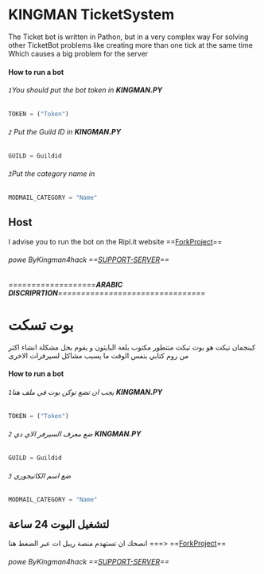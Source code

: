 # KINGMAN TicketSystem
The Ticket bot is written in Pathon, but in a very complex way
For solving other TicketBot problems like creating more than one tick at the same time
Which causes a big problem for the server
#### How to run a bot
###### `1`You should put the bot token in **KINGMAN.PY**
```py
TOKEN = ("Token")
```
###### `2` Put the Guild ID in  **KINGMAN.PY**
```py
GUILD = Guildid
```
###### `3`Put the category name in
```py
MODMAIL_CATEGORY = "Name"
```
## Host
I advise you to run the bot on the Ripl.it website ==[ForkProject]( https://repl.it/github/KINGMAN1996/kingman-ticket-bot )==
###### powe ByKingman4hack ==[SUPPORT-SERVER]( https://discord.gg/gKA3Aenm )==
###### ===================**ARABIC DISCRIPRTION**================================
# بوت تسكت 
كينجمان تيكت هو بوت تيكت متتطور مكتوب بلغة البايثون و يقوم بحل مشكلة 
انشاء اكثر من روم كتابي بنفس الوقت
ما يسبب مشاكل لسيرفرات الاخرى
#### How to run a bot
###### `1`يجب ان تضع توكن بوت في ملف هنا **KINGMAN.PY**
```py
TOKEN = ("Token")
```
###### `2` ضع معرف السيرفر الاي دي  **KINGMAN.PY**
```py
GUILD = Guildid
```
###### `3` ضع اسم الكاتيجوري 
```py
MODMAIL_CATEGORY = "Name"
```
## لتشغيل البوت 24 ساعة
انصحك ان تستهدم منصة ريبل ات عبر الضغط هنا ===> ==[ForkProject]( https://repl.it/github/KINGMAN1996/kingman-ticket-bot )==
###### powe ByKingman4hack ==[SUPPORT-SERVER]( https://discord.gg/gKA3Aenm )==
